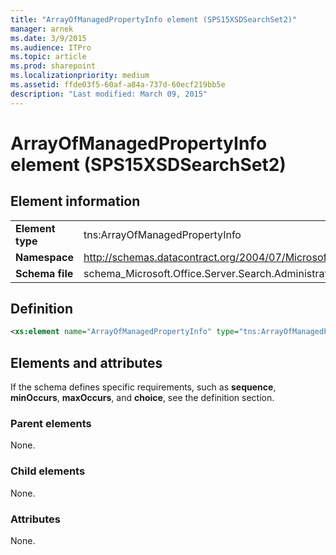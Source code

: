```yaml
---
title: "ArrayOfManagedPropertyInfo element (SPS15XSDSearchSet2)"
manager: arnek
ms.date: 3/9/2015
ms.audience: ITPro
ms.topic: article
ms.prod: sharepoint
ms.localizationpriority: medium
ms.assetid: ffde03f5-60af-a84a-737d-60ecf219bb5e
description: "Last modified: March 09, 2015"
---
```


# ArrayOfManagedPropertyInfo element (SPS15XSDSearchSet2)
 
## Element information

|||
|:-----|:-----|
|**Element type** <br/> |tns:ArrayOfManagedPropertyInfo  <br/> |
|**Namespace** <br/> |http://schemas.datacontract.org/2004/07/Microsoft.Office.Server.Search.Administration  <br/> |
|**Schema file** <br/> |schema_Microsoft.Office.Server.Search.Administration.xsd  <br/> |
   
## Definition

```XML
<xs:element name="ArrayOfManagedPropertyInfo" type="tns:ArrayOfManagedPropertyInfo"></xs:element>

```

## Elements and attributes

If the schema defines specific requirements, such as **sequence**, **minOccurs**, **maxOccurs**, and **choice**, see the definition section. 
  
### Parent elements

None.
  
### Child elements

None.
  
### Attributes

None.
  

